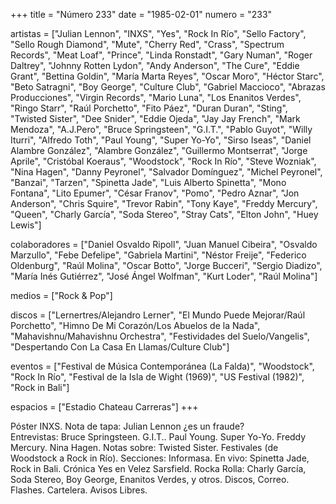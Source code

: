 +++
title = "Número 233"
date = "1985-02-01"
numero = "233"

artistas = ["Julian Lennon", "INXS", "Yes", "Rock In Río", "Sello Factory", "Sello Rough Diamond", "Mute", "Cherry Red", "Crass", "Spectrum Records", "Meat Loaf", "Prince", "Linda Ronstadt", "Gary Numan", "Roger Daltrey", "Johnny Rotten Lydon", "Andy Anderson", "The Cure", "Eddie Grant", "Bettina Goldin", "María Marta Reyes", "Oscar Moro", "Héctor Starc", "Beto Satragni", "Boy George", "Culture Club", "Gabriel Maccioco", "Abrazas Producciones", "Virgin Records", "Mario Luna", "Los Enanitos Verdes", "Ringo Starr", "Raúl Porchetto", "Fito Páez", "Duran Duran", "Sting", "Twisted Sister", "Dee Snider", "Eddie Ojeda", "Jay Jay French", "Mark Mendoza", "A.J.Pero", "Bruce Springsteen", "G.I.T.", "Pablo Guyot", "Willy Iturri", "Alfredo Toth", "Paul Young", "Super Yo-Yo", "Sirso Iseas", "Daniel Alambre González", "Alambre González", "Guillermo Montserrat", "Jorge Aprile", "Cristóbal Koeraus", "Woodstock", "Rock In Río", "Steve Wozniak", "Nina Hagen", "Danny Peyronel", "Salvador Domínguez", "Michel Peyronel", "Banzai", "Tarzen", "Spinetta Jade", "Luis Alberto Spinetta", "Mono Fontana", "Lito Epumer", "César Franov", "Pomo", "Pedro Aznar", "Jon Anderson", "Chris Squire", "Trevor Rabin", "Tony Kaye", "Freddy Mercury", "Queen", "Charly García", "Soda Stereo", "Stray Cats", "Elton John", "Huey Lewis"]

colaboradores = ["Daniel Osvaldo Ripoll", "Juan Manuel Cibeira", "Osvaldo Marzullo", "Febe Defelipe", "Gabriela Martini", "Néstor Freije", "Federico Oldenburg", "Raúl Molina", "Oscar Botto", "Jorge Bucceri", "Sergio Diadizo", "María Inés Gutiérrez", "José Ángel Wolfman", "Kurt Loder", "Raúl Molina"]

medios = ["Rock & Pop"]

discos = ["Lernertres/Alejandro Lerner", "El Mundo Puede Mejorar/Raúl Porchetto", "Himno De Mi Corazón/Los Abuelos de la Nada", "Mahavishnu/Mahavishnu Orchestra", "Festividades del Suelo/Vangelis", "Despertando Con La Casa En Llamas/Culture Club"]

eventos = ["Festival de Música Contemporánea (La Falda)", "Woodstock", "Rock In Río", "Festival de la Isla de Wight (1969)", "US Festival (1982)", "Rock in Bali"]

espacios = ["Estadio Chateau Carreras"]
+++

Póster INXS. 
Nota de tapa: Julian Lennon ¿es un fraude?  
Entrevistas:
Bruce Springsteen. G.I.T.. Paul Young. Super Yo-Yo. Freddy Mercury. Nina Hagen.
Notas sobre: 
Twisted Sister. 
Festivales (de Woodstock a Rock in Río). 
Secciones:
Informasa.
En vivo: Spinetta Jade, Rock in Bali. Crónica Yes en Velez Sarsfield. 
Rocka Rolla: Charly García, Soda Stereo, Boy George, Enanitos Verdes, y otros. Discos, Correo. Flashes. Cartelera. Avisos Libres.
